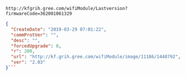 `http://kfgrih.gree.com/wifiModule/Lastversion?firmwareCode=362001061329`

```json
{
  "CreateDate": "2019-03-29 07:01:22",
  "commProtVer": "",
  "desc": "",
  "forcedUpgrade": 0,
  "r": 200,
  "url": "http://kf.grih.gree.com/wifiModule/image/11186/1448792",
  "ver": "2.03"
}```